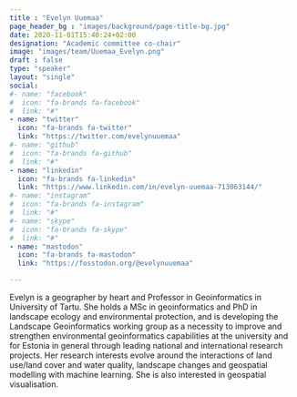 ```yaml
---
title : "Evelyn Uuemaa"
page_header_bg : "images/background/page-title-bg.jpg"
date: 2020-11-01T15:40:24+02:00
designation: "Academic committee co-chair"
image: "images/team/Uuemaa_Evelyn.png"
draft : false
type: "speaker"
layout: "single"
social:
#- name: "facebook"
#  icon: "fa-brands fa-facebook"
#  link: "#"
- name: "twitter"
  icon: "fa-brands fa-twitter"
  link: "https://twitter.com/evelynuuemaa"
#- name: "github"
#  icon: "fa-brands fa-github"
#  link: "#"
- name: "linkedin"
  icon: "fa-brands fa-linkedin"
  link: "https://www.linkedin.com/in/evelyn-uuemaa-713063144/"
#- name: "instagram"
#  icon: "fa-brands fa-instagram"
#  link: "#"
#- name: "skype"
#  icon: "fa-brands fa-skype"
#  link: "#"
- name: "mastodon"
  icon: "fa-brands fa-mastodon"
  link: "https://fosstodon.org/@evelynuuemaa"

---
```


Evelyn is a geographer by heart and Professor in Geoinformatics in University of Tartu. She holds a MSc in geoinformatics and PhD in landscape ecology and environmental protection, and is developing the Landscape Geoinformatics working group as a necessity to improve and strengthen environmental geoinformatics capabilities at the university and for Estonia in general through leading national and international research projects. Her research interests evolve around the interactions of land use/land cover and water quality, landscape changes and geospatial modelling with machine learning. She is also interested in geospatial visualisation.